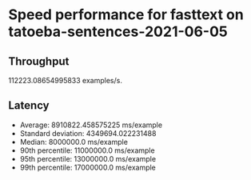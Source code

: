 # Speed performance for fasttext on tatoeba-sentences-2021-06-05

## Throughput
112223.08654995833 examples/s.

## Latency
- Average: 8910822.458575225 ms/example
- Standard deviation: 4349694.022231488
- Median: 8000000.0 ms/example
- 90th percentile: 11000000.0 ms/example
- 95th percentile: 13000000.0 ms/example
- 99th percentile: 17000000.0 ms/example